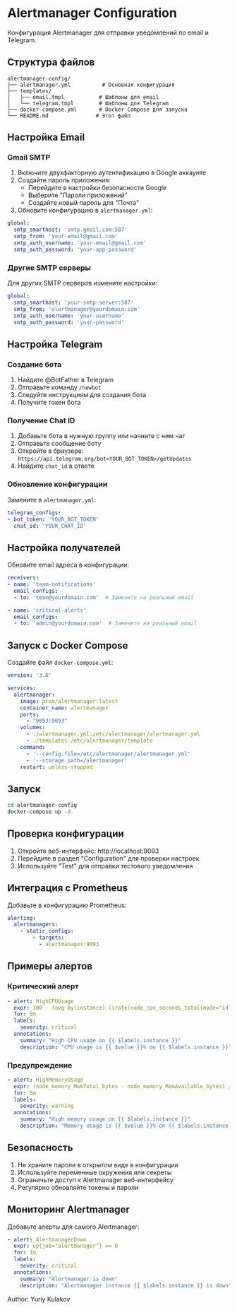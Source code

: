 # Alertmanager Configuration

Конфигурация Alertmanager для отправки уведомлений по email и Telegram.

## Структура файлов

```
alertmanager-config/
├── alertmanager.yml          # Основная конфигурация
├── templates/
│   ├── email.tmpl           # Шаблоны для email
│   └── telegram.tmpl        # Шаблоны для Telegram
├── docker-compose.yml       # Docker Compose для запуска
└── README.md               # Этот файл
```

## Настройка Email

### Gmail SMTP

1. Включите двухфакторную аутентификацию в Google аккаунте
2. Создайте пароль приложения:
   - Перейдите в настройки безопасности Google
   - Выберите "Пароли приложений"
   - Создайте новый пароль для "Почта"
3. Обновите конфигурацию в `alertmanager.yml`:

```yaml
global:
  smtp_smarthost: 'smtp.gmail.com:587'
  smtp_from: 'your-email@gmail.com'
  smtp_auth_username: 'your-email@gmail.com'
  smtp_auth_password: 'your-app-password'
```

### Другие SMTP серверы

Для других SMTP серверов измените настройки:

```yaml
global:
  smtp_smarthost: 'your-smtp-server:587'
  smtp_from: 'alertmanager@yourdomain.com'
  smtp_auth_username: 'your-username'
  smtp_auth_password: 'your-password'
```

## Настройка Telegram

### Создание бота

1. Найдите @BotFather в Telegram
2. Отправьте команду `/newbot`
3. Следуйте инструкциям для создания бота
4. Получите токен бота

### Получение Chat ID

1. Добавьте бота в нужную группу или начните с ним чат
2. Отправьте сообщение боту
3. Откройте в браузере: `https://api.telegram.org/bot<YOUR_BOT_TOKEN>/getUpdates`
4. Найдите `chat_id` в ответе

### Обновление конфигурации

Замените в `alertmanager.yml`:

```yaml
telegram_configs:
- bot_token: 'YOUR_BOT_TOKEN'
  chat_id: 'YOUR_CHAT_ID'
```

## Настройка получателей

Обновите email адреса в конфигурации:

```yaml
receivers:
- name: 'team-notifications'
  email_configs:
  - to: 'team@yourdomain.com'  # Замените на реальный email

- name: 'critical-alerts'
  email_configs:
  - to: 'admin@yourdomain.com'  # Замените на реальный email
```

## Запуск с Docker Compose

Создайте файл `docker-compose.yml`:

```yaml
version: '3.8'

services:
  alertmanager:
    image: prom/alertmanager:latest
    container_name: alertmanager
    ports:
      - "9093:9093"
    volumes:
      - ./alertmanager.yml:/etc/alertmanager/alertmanager.yml
      - ./templates:/etc/alertmanager/template
    command:
      - '--config.file=/etc/alertmanager/alertmanager.yml'
      - '--storage.path=/alertmanager'
    restart: unless-stopped
```

## Запуск

```bash
cd alertmanager-config
docker-compose up -d
```

## Проверка конфигурации

1. Откройте веб-интерфейс: http://localhost:9093
2. Перейдите в раздел "Configuration" для проверки настроек
3. Используйте "Test" для отправки тестового уведомления

## Интеграция с Prometheus

Добавьте в конфигурацию Prometheus:

```yaml
alerting:
  alertmanagers:
    - static_configs:
        - targets:
          - alertmanager:9093
```

## Примеры алертов

### Критический алерт
```yaml
- alert: HighCPUUsage
  expr: 100 - (avg by(instance) (irate(node_cpu_seconds_total{mode="idle"}[5m])) * 100) > 90
  for: 5m
  labels:
    severity: critical
  annotations:
    summary: "High CPU usage on {{ $labels.instance }}"
    description: "CPU usage is {{ $value }}% on {{ $labels.instance }}"
```

### Предупреждение
```yaml
- alert: HighMemoryUsage
  expr: (node_memory_MemTotal_bytes - node_memory_MemAvailable_bytes) / node_memory_MemTotal_bytes * 100 > 80
  for: 5m
  labels:
    severity: warning
  annotations:
    summary: "High memory usage on {{ $labels.instance }}"
    description: "Memory usage is {{ $value }}% on {{ $labels.instance }}"
```

## Безопасность

1. Не храните пароли в открытом виде в конфигурации
2. Используйте переменные окружения или секреты
3. Ограничьте доступ к Alertmanager веб-интерфейсу
4. Регулярно обновляйте токены и пароли

## Мониторинг Alertmanager

Добавьте алерты для самого Alertmanager:

```yaml
- alert: AlertmanagerDown
  expr: up{job="alertmanager"} == 0
  for: 1m
  labels:
    severity: critical
  annotations:
    summary: "Alertmanager is down"
    description: "Alertmanager instance {{ $labels.instance }} is down"
``` 

Author: Yuriy Kulakov
